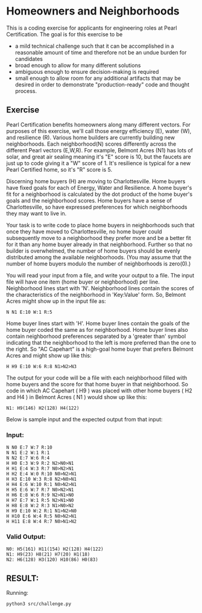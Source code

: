 # Homeowners and Neighborhoods

This is a coding exercise for applicants for engineering roles at Pearl Certification. The goal is for this
exercise to be
- a mild technical challenge such that it can be accomplished in a reasonable amount of time and
therefore not be an undue burden for candidates
- broad enough to allow for many different solutions
- ambiguous enough to ensure decision-making is required
- small enough to allow room for any additional artifacts that may be desired in order to demonstrate
"production-ready" code and thought process.

## Exercise

Pearl Certification benefits homeowners along many different vectors. For purposes of this exercise, we'll
call those energy efficiency (E), water (W), and resilience (R). Various home builders are currently building
new neighborhoods. Each neighborhood(N) scores differently across the different Pearl vectors (E,W,R).
For example, Belmont Acres (N1) has lots of solar, and great air sealing meaning it's "E" score is 10, but the
faucets are just up to code giving it a "W" score of 1. It's resilience is typical for a new Pearl Certified home,
so it's "R" score is 5.


Discerning home buyers (H) are moving to Charlottesville. Home buyers have fixed goals for each of
Energy, Water and Resilience. A home buyer's fit for a neighborhood is calculated by the dot product of the
home buyer's goals and the neighborhood scores. Home buyers have a sense of Charlottesville, so have
expressed preferences for which neighborhoods they may want to live in.


Your task is to write code to place home buyers in neighborhoods such that once they have moved to
Charlottesville, no home buyer could subsequently move to a neighborhood they prefer more and be a
better fit for it than any home buyer already in that neighborhood. Further so that no builder is
overwhelmed, the number of home buyers should be evenly distributed among the available
neighborhoods. (You may assume that the number of home buyers modulo the number of neighborhoods
is zero(0).)


You will read your input from a file, and write your output to a file. The input file will have one item (home
buyer or neighborhood) per line.
Neighborhood lines start with 'N'. Neighborhood lines contain the scores of the characteristics of the
neighborhood in 'Key:Value' form. So, Belmont Acres might show up in the input file as:

```
N N1 E:10 W:1 R:5
```

Home buyer lines start with 'H'. Home buyer lines contain the goals of the home buyer coded the same as
for neighborhood. Home buyer lines also contain neighborhood preferences separated by a 'greater than'
symbol indicating that the neighborhood to the left is more preferred than the one to the right. So "AC
Capehart" is a high-goal home buyer that prefers Belmont Acres and might show up like this:

```
H H9 E:10 W:6 R:8 N1>N2>N3
```

The output for your code will be a file with each neighborhood filled with home buyers and the score for
that home buyer in that neighborhood. So code in which AC Capehart ( H9 ) was placed with other home
buyers ( H2 and H4 ) in Belmont Acres ( N1 ) would show up like this:

```
N1: H9(146) H2(128) H4(122)
```

Below is sample input and the expected output from that input:

### Input:

```
N N0 E:7 W:7 R:10
N N1 E:2 W:1 R:1
N N2 E:7 W:6 R:4
H H0 E:3 W:9 R:2 N2>N0>N1
H H1 E:4 W:3 R:7 N0>N2>N1
H H2 E:4 W:0 R:10 N0>N2>N1
H H3 E:10 W:3 R:8 N2>N0>N1
H H4 E:6 W:10 R:1 N0>N2>N1
H H5 E:6 W:7 R:7 N0>N2>N1
H H6 E:8 W:6 R:9 N2>N1>N0
H H7 E:7 W:1 R:5 N2>N1>N0
H H8 E:8 W:2 R:3 N1>N0>N2
H H9 E:10 W:2 R:1 N1>N2>N0
H H10 E:6 W:4 R:5 N0>N2>N1
H H11 E:8 W:4 R:7 N0>N1>N2
```

### Valid Output:

```
N0: H5(161) H11(154) H2(128) H4(122)
N1: H9(23) H8(21) H7(20) H1(18)
N2: H6(128) H3(120) H10(86) H0(83)
```

## RESULT:

Running:

```
python3 src/challenge.py
```